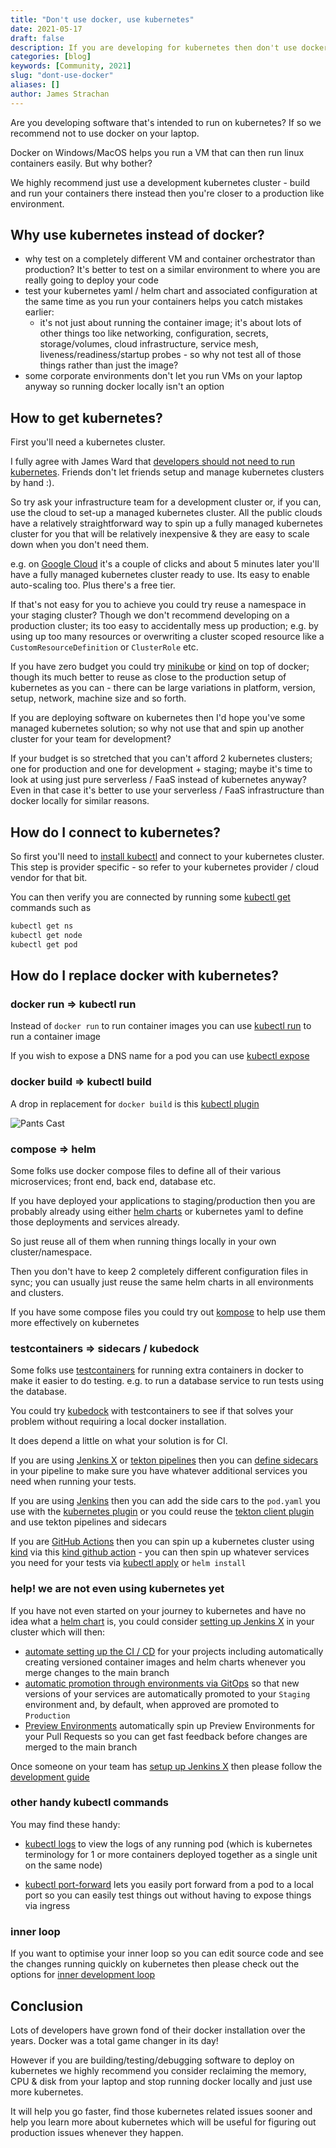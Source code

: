 ```yaml
---
title: "Don't use docker, use kubernetes"
date: 2021-05-17
draft: false
description: If you are developing for kubernetes then don't use docker locally
categories: [blog]
keywords: [Community, 2021]
slug: "dont-use-docker"
aliases: []
author: James Strachan
---
```

 
Are you developing software that's intended to run on kubernetes? If so we recommend not to use docker on your laptop.

Docker on Windows/MacOS helps you run a VM that can then run linux containers easily. But why bother?

We highly recommend just use a development kubernetes cluster - build and run your containers there instead then you're closer to a production like environment.

## Why use kubernetes instead of docker?

* why test on a completely different VM and container orchestrator than production? It's better to test on a similar environment to where you are really going to deploy your code
* test your kubernetes yaml / helm chart and associated configuration at the same time as you run your containers helps you catch mistakes earlier:
  * it's not just about running the container image; it's about lots of other things too like networking, configuration, secrets, storage/volumes, cloud infrastructure, service mesh, liveness/readiness/startup probes - so why not test all of those things rather than just the image?
* some corporate environments don't let you run VMs on your laptop anyway so running docker locally isn't an option

## How to get kubernetes?

First you'll need a kubernetes cluster.

I fully agree with James Ward that [developers should not need to run kubernetes](https://twitter.com/_JamesWard/status/1393270529474408450?s=20). Friends don't let friends setup and manage kubernetes clusters by hand :).

So try ask your infrastructure team for a development cluster or, if you can, use the cloud to set-up a managed kubernetes cluster. All the public clouds have a relatively straightforward way to spin up a fully managed kubernetes cluster for you that will be relatively inexpensive & they are easy to scale down when you don't need them.

e.g. on [Google Cloud](https://cloud.google.com/kubernetes-engine) it's a couple of clicks and about 5 minutes later you'll have a fully managed kubernetes cluster ready to use. Its easy to enable auto-scaling too. Plus there's a free tier.

If that's not easy for you to achieve you could try reuse a namespace in your staging cluster? Though we don't recommend developing on a production cluster; its too easy to accidentally mess up production; e.g. by using up too many resources or overwriting a cluster scoped resource like a `CustomResourceDefinition` or `ClusterRole` etc.

If you have zero budget you could try [minikube](https://minikube.sigs.k8s.io/docs/start/) or [kind](https://kind.sigs.k8s.io/docs/user/quick-start/) on top of docker; though its much better to reuse as close to the production setup of kubernetes as you can - there can be large variations in platform, version, setup, network, machine size and so forth.

If you are deploying software on kubernetes then I'd hope you've some managed kubernetes solution; so why not use that and spin up another cluster for your team for development?

If your budget is so stretched that you can't afford 2 kubernetes clusters; one for production and one for development + staging; maybe it's time to look at using just pure serverless / FaaS instead of kubernetes anyway? Even in that case it's better to use your serverless / FaaS infrastructure than docker locally for similar reasons.  

## How do I connect to kubernetes?

So first you'll need to [install kubectl](https://kubernetes.io/docs/tasks/tools/) and connect to your kubernetes cluster. This step is provider specific - so refer to your kubernetes provider / cloud vendor for that bit.

You can then verify you are connected by running some [kubectl get](https://kubernetes.io/docs/reference/generated/kubectl/kubectl-commands#get) commands such as

```bash
kubectl get ns
kubectl get node
kubectl get pod
```

## How do I replace docker with kubernetes?

### docker run => kubectl run

Instead of `docker run` to run container images you can use [kubectl run](https://kubernetes.io/docs/reference/generated/kubectl/kubectl-commands#run) to run a container image

If you wish to expose a DNS name for a pod you can use [kubectl expose](https://kubernetes.io/docs/reference/generated/kubectl/kubectl-commands#expose)

### docker build => kubectl build

A drop in replacement for `docker build` is this [kubectl plugin](https://github.com/vmware-tanzu/buildkit-cli-for-kubectl#buildkit-cli-for-kubectl)

![Pants Cast](https://raw.githubusercontent.com/vmware-tanzu/buildkit-cli-for-kubectl/main/docs/pants-cast.svg)

### compose => helm

Some folks use docker compose files to define all of their various microservices; front end, back end, database etc.

If you have deployed your applications to staging/production then you are probably already using either [helm charts](https://helm.sh/) or kubernetes yaml to define those deployments and services already.

So just reuse all of them when running things locally in your own cluster/namespace.

Then you don't have to keep 2 completely different configuration files in sync; you can usually just reuse the same helm charts in all environments and clusters.

If you have some compose files you could try out [kompose](https://github.com/kubernetes/kompose) to help use them more effectively on kubernetes  

### testcontainers => sidecars / kubedock

Some folks use [testcontainers](https://www.testcontainers.org/) for running extra containers in docker to make it easier to do testing. e.g. to run a database service to run tests using the database.

You could try [kubedock](https://github.com/joyrex2001/kubedock) with testcontainers to see if that solves your problem without requiring a local docker installation.

It does depend a little on what your solution is for CI.

If you are using [Jenkins X](https://jenkins-x.io/v3) or [tekton pipelines](https://github.com/tektoncd/pipeline) then you can [define sidecars](https://github.com/tektoncd/pipeline/blob/main/docs/taskruns.md#specifying-sidecars) in your pipeline to make sure you have whatever additional services you need when running your tests.

If you are using [Jenkins](https://www.jenkins.io/) then you can add the side cars to the `pod.yaml` you use with the [kubernetes plugin](https://plugins.jenkins.io/kubernetes/) or you could reuse the [tekton client plugin](https://www.jenkins.io/blog/2021/04/21/tekton-plugin/) and use tekton pipelines and sidecars

If you are [GitHub Actions](https://github.com/features/actions) then you can spin up a kubernetes cluster using [kind](https://kind.sigs.k8s.io/) via this [kind github action](https://github.com/marketplace/actions/kind-kubernetes-in-docker-action) - you can then spin up whatever services you need for your tests via [kubectl apply](https://kubernetes.io/docs/reference/generated/kubectl/kubectl-commands#apply) or `helm install`

### help! we are not even using kubernetes yet

If you have not even started on your journey to kubernetes and have no idea what a [helm chart](https://helm.sh/) is, you could consider [setting up Jenkins X](https://jenkins-x.io/v3/admin/) in your cluster which will then:

* [automate setting up the CI / CD](/v3/develop/create-project/) for your projects including automatically creating versioned container images and helm charts whenever you merge changes to the main branch
* [automatic promotion through environments via GitOps](https://jenkins-x.io/v3/develop/environments/promotion/) so that new versions of your services are automatically promoted to your `Staging` environment and, by default, when approved are promoted to `Production`
* [Preview Environments](https://jenkins-x.io/v3/develop/environments/preview/) automatically spin up Preview Environments for your Pull Requests so you can get fast feedback before changes are merged to the main branch

Once someone on your team has [setup up Jenkins X](https://jenkins-x.io/v3/admin/) then please follow the [development guide](/v3/develop/developing/)

### other handy kubectl commands

You may find these handy:

* [kubectl logs](https://kubernetes.io/docs/reference/generated/kubectl/kubectl-commands#logs) to view the logs of any running pod (which is kubernetes terminology for 1 or more containers deployed together as a single unit on the same node)

* [kubectl port-forward](https://kubernetes.io/docs/reference/generated/kubectl/kubectl-commands#port-forward) lets you easily port forward from a pod to a local port so you can easily test things out without having to expose things via ingress

### inner loop

If you want to optimise your inner loop so you can edit source code and see the changes running quickly on kubernetes then please check out the options for [inner development loop](/v3/develop/pipelines/inner-loop/)

## Conclusion

Lots of developers have grown fond of their docker installation over the years. Docker was a total game changer in its day!

However if you are building/testing/debugging software to deploy on kubernetes we highly recommend you consider reclaiming the memory, CPU & disk from your laptop and stop running docker locally and just use more kubernetes.

It will help you go faster, find those kubernetes related issues sooner and help you learn more about kubernetes which will be useful for figuring out production issues whenever they happen.
